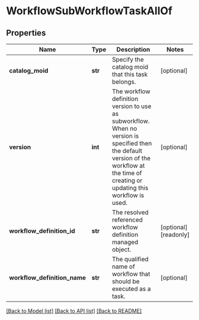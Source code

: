 # WorkflowSubWorkflowTaskAllOf

## Properties
Name | Type | Description | Notes
------------ | ------------- | ------------- | -------------
**catalog_moid** | **str** | Specify the catalog moid that this task belongs.   | [optional] 
**version** | **int** | The workflow definition version to use as subworkflow. When no version is specified then the default version of the workflow at the time of creating or updating this workflow is used.   | [optional] 
**workflow_definition_id** | **str** | The resolved referenced workflow definition managed object.   | [optional] [readonly] 
**workflow_definition_name** | **str** | The qualified name of workflow that should be executed as a task.    | [optional] 

[[Back to Model list]](../README.md#documentation-for-models) [[Back to API list]](../README.md#documentation-for-api-endpoints) [[Back to README]](../README.md)


